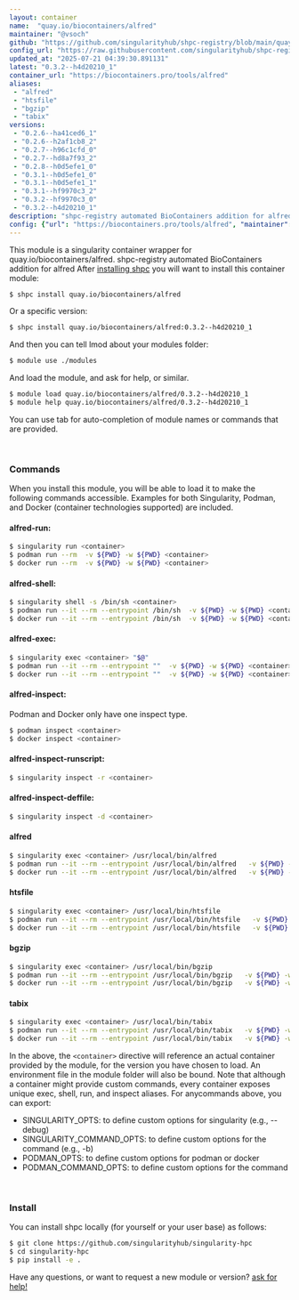 ```yaml
---
layout: container
name:  "quay.io/biocontainers/alfred"
maintainer: "@vsoch"
github: "https://github.com/singularityhub/shpc-registry/blob/main/quay.io/biocontainers/alfred/container.yaml"
config_url: "https://raw.githubusercontent.com/singularityhub/shpc-registry/main/quay.io/biocontainers/alfred/container.yaml"
updated_at: "2025-07-21 04:39:30.891131"
latest: "0.3.2--h4d20210_1"
container_url: "https://biocontainers.pro/tools/alfred"
aliases:
 - "alfred"
 - "htsfile"
 - "bgzip"
 - "tabix"
versions:
 - "0.2.6--ha41ced6_1"
 - "0.2.6--h2af1cb8_2"
 - "0.2.7--h96c1cfd_0"
 - "0.2.7--hd8a7f93_2"
 - "0.2.8--h0d5efe1_0"
 - "0.3.1--h0d5efe1_0"
 - "0.3.1--h0d5efe1_1"
 - "0.3.1--hf9970c3_2"
 - "0.3.2--hf9970c3_0"
 - "0.3.2--h4d20210_1"
description: "shpc-registry automated BioContainers addition for alfred"
config: {"url": "https://biocontainers.pro/tools/alfred", "maintainer": "@vsoch", "description": "shpc-registry automated BioContainers addition for alfred", "latest": {"0.3.2--h4d20210_1": "sha256:5a9e9b86b04bf0deee961b451d842d3b47ae421a60d5ed7eb866db1a481dff75"}, "tags": {"0.2.6--ha41ced6_1": "sha256:f5421a70045aed56fa245214c31ad2a121160121e2d7b4f8230371c03e98fa51", "0.2.6--h2af1cb8_2": "sha256:187d8576ef798284c6047b2346ca42d88332b0953b0be7b8bc983ef386fbb7ef", "0.2.7--h96c1cfd_0": "sha256:f329e3cd2271dc595d3fb7c2b0ca935c9ce893e50a0f193831dd31679bf30443", "0.2.7--hd8a7f93_2": "sha256:de55488ae9fe185437ac57dc506d47f135efdc0bb6bf54fa064963309ac5a07e", "0.2.8--h0d5efe1_0": "sha256:f8f2bae935714a83b43f16127dcc1a627b09945b95d193a18ae2e363edd45a66", "0.3.1--h0d5efe1_0": "sha256:d9538b198fac678f6f7db10b62c5ae64dd20e0e0cf676fe093df9fcb60c47fc7", "0.3.1--h0d5efe1_1": "sha256:192d996a46188c54c7ccbe4217b25554b48cb794cc261a97c42cab8aba87307a", "0.3.1--hf9970c3_2": "sha256:16c687a19e2da2eeca8713167902d688417821451d7bdf75d2eb09f835aaee41", "0.3.2--hf9970c3_0": "sha256:52f4ed069dc53d8fd06fe4065249683772f5809f507f65f602625c75eb6bec75", "0.3.2--h4d20210_1": "sha256:5a9e9b86b04bf0deee961b451d842d3b47ae421a60d5ed7eb866db1a481dff75"}, "docker": "quay.io/biocontainers/alfred", "aliases": {"alfred": "/usr/local/bin/alfred", "htsfile": "/usr/local/bin/htsfile", "bgzip": "/usr/local/bin/bgzip", "tabix": "/usr/local/bin/tabix"}}
---
```


This module is a singularity container wrapper for quay.io/biocontainers/alfred.
shpc-registry automated BioContainers addition for alfred
After [installing shpc](#install) you will want to install this container module:


```bash
$ shpc install quay.io/biocontainers/alfred
```

Or a specific version:

```bash
$ shpc install quay.io/biocontainers/alfred:0.3.2--h4d20210_1
```

And then you can tell lmod about your modules folder:

```bash
$ module use ./modules
```

And load the module, and ask for help, or similar.

```bash
$ module load quay.io/biocontainers/alfred/0.3.2--h4d20210_1
$ module help quay.io/biocontainers/alfred/0.3.2--h4d20210_1
```

You can use tab for auto-completion of module names or commands that are provided.

<br>

### Commands

When you install this module, you will be able to load it to make the following commands accessible.
Examples for both Singularity, Podman, and Docker (container technologies supported) are included.

#### alfred-run:

```bash
$ singularity run <container>
$ podman run --rm  -v ${PWD} -w ${PWD} <container>
$ docker run --rm  -v ${PWD} -w ${PWD} <container>
```

#### alfred-shell:

```bash
$ singularity shell -s /bin/sh <container>
$ podman run --it --rm --entrypoint /bin/sh  -v ${PWD} -w ${PWD} <container>
$ docker run --it --rm --entrypoint /bin/sh  -v ${PWD} -w ${PWD} <container>
```

#### alfred-exec:

```bash
$ singularity exec <container> "$@"
$ podman run --it --rm --entrypoint ""  -v ${PWD} -w ${PWD} <container> "$@"
$ docker run --it --rm --entrypoint ""  -v ${PWD} -w ${PWD} <container> "$@"
```

#### alfred-inspect:

Podman and Docker only have one inspect type.

```bash
$ podman inspect <container>
$ docker inspect <container>
```

#### alfred-inspect-runscript:

```bash
$ singularity inspect -r <container>
```

#### alfred-inspect-deffile:

```bash
$ singularity inspect -d <container>
```


#### alfred

```bash
$ singularity exec <container> /usr/local/bin/alfred
$ podman run --it --rm --entrypoint /usr/local/bin/alfred   -v ${PWD} -w ${PWD} <container> -c " $@"
$ docker run --it --rm --entrypoint /usr/local/bin/alfred   -v ${PWD} -w ${PWD} <container> -c " $@"
```


#### htsfile

```bash
$ singularity exec <container> /usr/local/bin/htsfile
$ podman run --it --rm --entrypoint /usr/local/bin/htsfile   -v ${PWD} -w ${PWD} <container> -c " $@"
$ docker run --it --rm --entrypoint /usr/local/bin/htsfile   -v ${PWD} -w ${PWD} <container> -c " $@"
```


#### bgzip

```bash
$ singularity exec <container> /usr/local/bin/bgzip
$ podman run --it --rm --entrypoint /usr/local/bin/bgzip   -v ${PWD} -w ${PWD} <container> -c " $@"
$ docker run --it --rm --entrypoint /usr/local/bin/bgzip   -v ${PWD} -w ${PWD} <container> -c " $@"
```


#### tabix

```bash
$ singularity exec <container> /usr/local/bin/tabix
$ podman run --it --rm --entrypoint /usr/local/bin/tabix   -v ${PWD} -w ${PWD} <container> -c " $@"
$ docker run --it --rm --entrypoint /usr/local/bin/tabix   -v ${PWD} -w ${PWD} <container> -c " $@"
```



In the above, the `<container>` directive will reference an actual container provided
by the module, for the version you have chosen to load. An environment file in the
module folder will also be bound. Note that although a container
might provide custom commands, every container exposes unique exec, shell, run, and
inspect aliases. For anycommands above, you can export:

 - SINGULARITY_OPTS: to define custom options for singularity (e.g., --debug)
 - SINGULARITY_COMMAND_OPTS: to define custom options for the command (e.g., -b)
 - PODMAN_OPTS: to define custom options for podman or docker
 - PODMAN_COMMAND_OPTS: to define custom options for the command

<br>

### Install

You can install shpc locally (for yourself or your user base) as follows:

```bash
$ git clone https://github.com/singularityhub/singularity-hpc
$ cd singularity-hpc
$ pip install -e .
```

Have any questions, or want to request a new module or version? [ask for help!](https://github.com/singularityhub/singularity-hpc/issues)